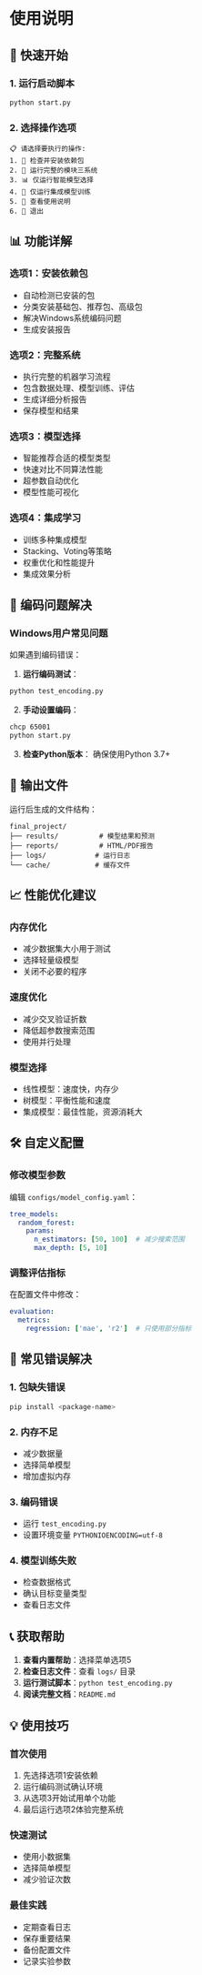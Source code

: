 # 使用说明

## 🚀 快速开始

### 1. 运行启动脚本
```bash
python start.py
```

### 2. 选择操作选项
```
📋 请选择要执行的操作:
1. 🔧 检查并安装依赖包
2. 🚀 运行完整的模块三系统
3. 📊 仅运行智能模型选择
4. 🔗 仅运行集成模型训练
5. 📝 查看使用说明
6. 🚪 退出
```

## 📊 功能详解

### 选项1：安装依赖包
- 自动检测已安装的包
- 分类安装基础包、推荐包、高级包
- 解决Windows系统编码问题
- 生成安装报告

### 选项2：完整系统
- 执行完整的机器学习流程
- 包含数据处理、模型训练、评估
- 生成详细分析报告
- 保存模型和结果

### 选项3：模型选择
- 智能推荐合适的模型类型
- 快速对比不同算法性能
- 超参数自动优化
- 模型性能可视化

### 选项4：集成学习
- 训练多种集成模型
- Stacking、Voting等策略
- 权重优化和性能提升
- 集成效果分析

## 🔧 编码问题解决

### Windows用户常见问题
如果遇到编码错误：

1. **运行编码测试**：
```bash
python test_encoding.py
```

2. **手动设置编码**：
```bash
chcp 65001
python start.py
```

3. **检查Python版本**：
确保使用Python 3.7+

## 📁 输出文件

运行后生成的文件结构：
```
final_project/
├── results/          # 模型结果和预测
├── reports/          # HTML/PDF报告
├── logs/            # 运行日志
└── cache/           # 缓存文件
```

## 📈 性能优化建议

### 内存优化
- 减少数据集大小用于测试
- 选择轻量级模型
- 关闭不必要的程序

### 速度优化
- 减少交叉验证折数
- 降低超参数搜索范围
- 使用并行处理

### 模型选择
- 线性模型：速度快，内存少
- 树模型：平衡性能和速度
- 集成模型：最佳性能，资源消耗大

## 🛠️ 自定义配置

### 修改模型参数
编辑 `configs/model_config.yaml`：
```yaml
tree_models:
  random_forest:
    params:
      n_estimators: [50, 100]  # 减少搜索范围
      max_depth: [5, 10]
```

### 调整评估指标
在配置文件中修改：
```yaml
evaluation:
  metrics:
    regression: ['mae', 'r2']  # 只使用部分指标
```

## 🚨 常见错误解决

### 1. 包缺失错误
```bash
pip install <package-name>
```

### 2. 内存不足
- 减少数据量
- 选择简单模型
- 增加虚拟内存

### 3. 编码错误
- 运行 `test_encoding.py`
- 设置环境变量 `PYTHONIOENCODING=utf-8`

### 4. 模型训练失败
- 检查数据格式
- 确认目标变量类型
- 查看日志文件

## 📞 获取帮助

1. **查看内置帮助**：选择菜单选项5
2. **检查日志文件**：查看 `logs/` 目录
3. **运行测试脚本**：`python test_encoding.py`
4. **阅读完整文档**：`README.md`

## 💡 使用技巧

### 首次使用
1. 先选择选项1安装依赖
2. 运行编码测试确认环境
3. 从选项3开始试用单个功能
4. 最后运行选项2体验完整系统

### 快速测试
- 使用小数据集
- 选择简单模型
- 减少验证次数

### 最佳实践
- 定期查看日志
- 保存重要结果
- 备份配置文件
- 记录实验参数 